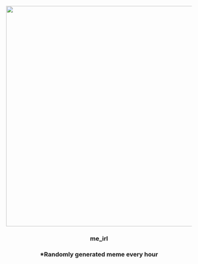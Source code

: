 <p align="center">
        <img src="https://i.redd.it/tu766geiwzl81.gif" width="600" height="600">
        </p>
        <h3 align="center">me_irl</h3>
        <h3 align="center">*Randomly generated meme every hour</h3>
    